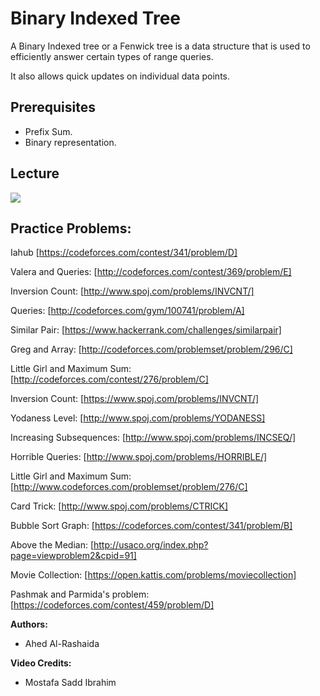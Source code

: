 # Binary Indexed Tree
A Binary Indexed tree or a Fenwick tree is a data structure that is used to efficiently answer certain types of range queries.

It also allows quick updates on individual data points.

## Prerequisites
- Prefix Sum.
- Binary representation.

## Lecture
[![](https://img.youtube.com/vi/lsEBSlnlR3I/0.jpg)](https://www.youtube.com/watch?v=lsEBSlnlR3I)

## Practice Problems:

Iahub [https://codeforces.com/contest/341/problem/D]

Valera and Queries: [http://codeforces.com/contest/369/problem/E]

Inversion Count: [http://www.spoj.com/problems/INVCNT/]

Queries: [http://codeforces.com/gym/100741/problem/A]

Similar Pair: [https://www.hackerrank.com/challenges/similarpair]

Greg and Array: [http://codeforces.com/problemset/problem/296/C]

Little Girl and Maximum Sum: [http://codeforces.com/contest/276/problem/C]

Inversion Count: [https://www.spoj.com/problems/INVCNT/]

Yodaness Level: [http://www.spoj.com/problems/YODANESS]

Increasing Subsequences: [http://www.spoj.com/problems/INCSEQ/]

Horrible Queries: [http://www.spoj.com/problems/HORRIBLE/]

Little Girl and Maximum Sum: [http://www.codeforces.com/problemset/problem/276/C]

Card Trick: [http://www.spoj.com/problems/CTRICK]

Bubble Sort Graph: [https://codeforces.com/contest/341/problem/B]

Above the Median: [http://usaco.org/index.php?page=viewproblem2&cpid=91]

Movie Collection: [https://open.kattis.com/problems/moviecollection]

Pashmak and Parmida's problem: [https://codeforces.com/contest/459/problem/D]

**Authors:**
- Ahed Al-Rashaida

**Video Credits:**
- Mostafa Sadd Ibrahim